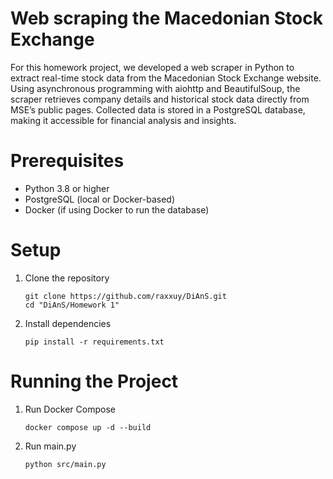 # Web scraping the Macedonian Stock Exchange
For this homework project, we developed a web scraper in Python to extract real-time stock data from the Macedonian Stock Exchange website. Using asynchronous programming with aiohttp and BeautifulSoup, the scraper retrieves company details and historical stock data directly from MSE’s public pages. Collected data is stored in a PostgreSQL database, making it accessible for financial analysis and insights.

# Prerequisites
- Python 3.8 or higher
- PostgreSQL (local or Docker-based)
- Docker (if using Docker to run the database)

# Setup
1. Clone the repository
    ```shell
    git clone https://github.com/raxxuy/DiAnS.git
    cd "DiAnS/Homework 1"
    ```
2. Install dependencies
    ```shell
    pip install -r requirements.txt
    ```
   
# Running the Project
1. Run Docker Compose
   ```shell
   docker compose up -d --build
   ```
2. Run main.py
   ```shell
   python src/main.py
   ```